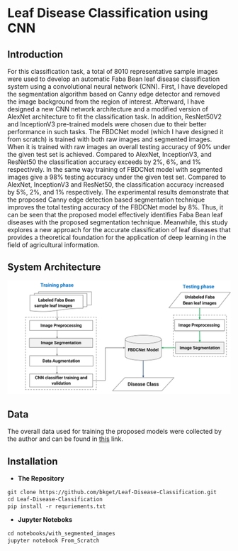 # Leaf Disease Classification using CNN
## Introduction
For this classification task, a total of 8010 representative sample images were used to develop an automatic Faba Bean leaf disease classification system using a convolutional neural network (CNN). First, I have developed the segmentation algorithm based on Canny edge detector and removed the image background from the region of interest. Afterward, I have designed a new CNN network architecture and a modified version of AlexNet architecture to fit the classification task. In addition, ResNet50V2 and InceptionV3 pre-trained models were chosen due to their better performance in such tasks. The FBDCNet model (which I have designed it from scratch) is trained with both raw images and segmented images. When it is trained with raw images an overall testing accuracy of 90% under the given test set is achieved. Compared to AlexNet, InceptionV3, and ResNet50 the classification accuracy exceeds by 2%, 6%, and 1% respectively. In the same way training of FBDCNet model with segmented images give a 98% testing accuracy under the given test set. Compared to AlexNet, InceptionV3 and ResNet50, the classification accuracy increased by 5%, 2%, and 1% respectively. The experimental results demonstrate that the proposed Canny edge detection based segmentation technique improves the total testing accuracy of the FBDCNet model by 8%. Thus, it can be seen that the proposed model effectively identifies Faba Bean leaf diseases with the proposed segmentation technique. Meanwhile, this study explores a new approach for the accurate classification of leaf diseases that provides a theoretical foundation for the application of deep learning in the field of agricultural information.

## System Architecture
![image](https://github.com/bkget/Leaf-Disease-Classification/blob/main/screenshots/Architecture.jpg?raw=true)

## Data

The overall data used for training the proposed models were collected by the author and can be found in [this](https://drive.google.com/drive/folders/1HUgfzJNMMiKNxYgTZE5__Ef34lSHysHk?usp=sharing) link.


## Installation

- **The Repository**
```
git clone https://github.com/bkget/Leaf-Disease-Classification.git
cd Leaf-Disease-Classification
pip install -r requriements.txt
```

- **Jupyter Noteboks**
```
cd notebooks/with_segmented_images
jupyter notebook From_Scratch
```
